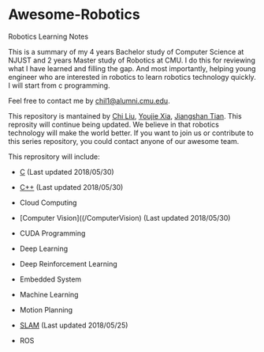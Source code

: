# Awesome-Robotics

Robotics Learning Notes

This is a summary of my 4 years Bachelor study of Computer Science at NJUST and 2 years Master study of Robotics at CMU.
I do this for reviewing what I have learned and filling the gap. And most importantly, helping young engineer who are interested in robotics to learn robotics technology quickly. I will start from c programming.

Feel free to contact me by chil1@alumni.cmu.edu. 

This repository is mantained by [Chi Liu](https://github.com/AmosLewis), [Youjie Xia](https://github.com/YoujieXia), [Jiangshan Tian](https://github.com/tianjiangshan). This reprosity will continue being updated. We believe in that robotics technology will make the world better. If you want to join us or contribute to this series repository, you could contact anyone of our awesome team. 



This reprository will include:

- [C](/C)   (Last updated 2018/05/30)

- [C++](/C_plusplus)  (Last updated 2018/05/30)

- Cloud Computing

- [Computer Vision]((/ComputerVision) (Last updated 2018/05/30)

- CUDA Programming

- Deep Learning

- Deep Reinforcement Learning

- Embedded System

- Machine Learning

- Motion Planning

- [SLAM](/SLAM)   (Last updated 2018/05/25)

- ROS
